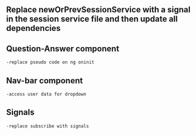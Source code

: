 ## Replace newOrPrevSessionService with a signal in the session service file and then update all dependencies

## Question-Answer component    
    -replace pseudo code on ng oninit

## Nav-bar component
    -access user data for dropdown    

## Signals
    -replace subscribe with signals
    